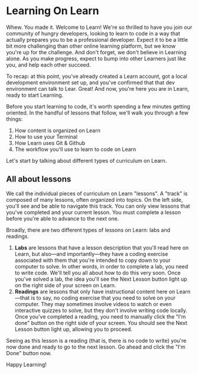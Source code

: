 # Learning On Learn

Whew. You made it. Welcome to Learn! We're so thrilled to have you join our community of hungry developers, looking to learn to code in a way that actually prepares you to be a professional developer. Expect it to be a little bit more challenging than other online learning platform, but we know you're up for the challenge. And don't forget, we don't believe in Learning alone. As you make progress, expect to bump into other Learners just like you, and help each other succeed. 

To recap: at this point, you've already created a Learn account, got a local development environment set up, and you've confirmed that that dev environment can talk to Lear. Great! And now, you're here you are in Learn, ready to start Learning.

Before you start learning to code, it's worth spending a few minutes getting oriented. In the handful of lessons that follow, we'll walk you through a few things: 

1. How content is organized on Learn
2. How to use your Terminal
3. How Learn uses Git & Github
4. The workflow you'll use to learn to code on Learn

Let's start by talking about different types of curriculum on Learn.

## All about lessons

We call the individual pieces of curriculum on Learn "lessons". A "track" is composed of many lessons, often organized into topics. On the left side, you'll see and be able to navigate this track. You can only view lessons that you've completed and your current lesson. You must complete a lesson before you're able to advance to the next one. 

Broadly, there are two different types of lessons on Learn: labs and readings.

1. **Labs** are lessons that have a lesson description that you'll read here on Learn, but also—and importantly—they have a coding exercise associated with them that you're intended to copy down to your computer to solve. In other words, in order to complete a lab, you need to write code. We'll tell you all about how to do this very soon. Once you've solved a lab, the idea you'll see the Next Lesson button light up on the right side of your screen on Learn. 
2. **Readings** are lessons that only have instructional content here on Learn—that is to say, no coding exercise that you need to solve on your computer. They may sometimes involve videos to watch or even interactive quizzes to solve, but they don't involve writing code locally. Once you've completed a reading, you need to manually click the "I'm done" button on the right side of your screen. You should see the Next Lesson button light up, allowing you to proceed. 

Seeing as this lesson is a reading (that is, there is no code to write) you're now done and ready to go to the next lesson. Go ahead and click the "I'm Done" button now. 

Happy Learning!
